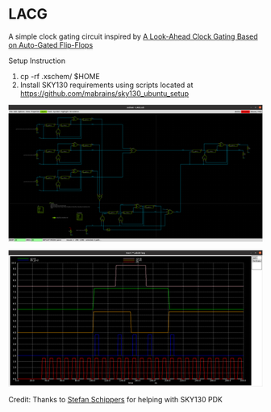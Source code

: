 # LACG
A simple clock gating circuit inspired by [A Look-Ahead Clock Gating Based on Auto-Gated Flip-Flops](https://sci-hub.do/https://ieeexplore.ieee.org/document/6693753)

Setup Instruction
1) cp -rf .xschem/ $HOME
2) Install SKY130 requirements using scripts located at https://github.com/mabrains/sky130_ubuntu_setup

![circuit](./circuit.png)

![waveform](./waveform.png)

Credit: Thanks to [Stefan Schippers](https://github.com/StefanSchippers) for helping with SKY130 PDK
